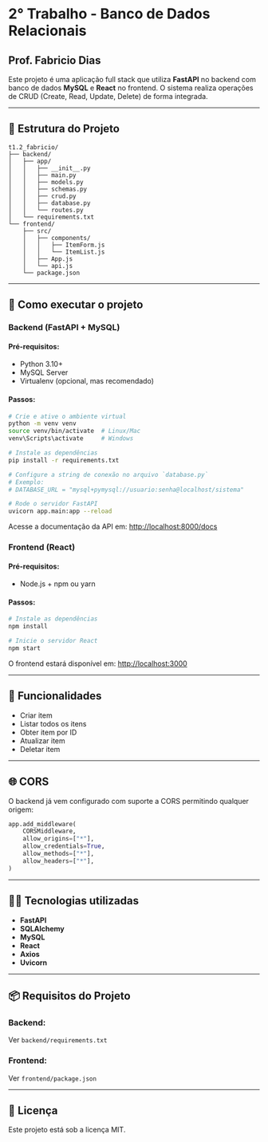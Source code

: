 # 2° Trabalho - Banco de Dados Relacionais
## Prof. Fabricio Dias

Este projeto é uma aplicação full stack que utiliza **FastAPI** no backend com banco de dados **MySQL** e **React** no frontend. O sistema realiza operações de CRUD (Create, Read, Update, Delete) de forma integrada.

---

## 📁 Estrutura do Projeto
```
t1.2_fabricio/
├── backend/
│   ├── app/
│   │   ├── __init__.py
│   │   ├── main.py
│   │   ├── models.py
│   │   ├── schemas.py
│   │   ├── crud.py
│   │   ├── database.py
│   │   └── routes.py
│   └── requirements.txt
└── frontend/
    ├── src/
    │   ├── components/
    │   │   ├── ItemForm.js
    │   │   └── ItemList.js
    │   ├── App.js
    │   └── api.js
    └── package.json
```

---

## 🚀 Como executar o projeto

### Backend (FastAPI + MySQL)

#### Pré-requisitos:
- Python 3.10+
- MySQL Server
- Virtualenv (opcional, mas recomendado)

#### Passos:
```bash
# Crie e ative o ambiente virtual
python -m venv venv
source venv/bin/activate  # Linux/Mac
venv\Scripts\activate     # Windows

# Instale as dependências
pip install -r requirements.txt

# Configure a string de conexão no arquivo `database.py`
# Exemplo:
# DATABASE_URL = "mysql+pymysql://usuario:senha@localhost/sistema"

# Rode o servidor FastAPI
uvicorn app.main:app --reload
```

Acesse a documentação da API em: [http://localhost:8000/docs](http://localhost:8000/docs)

### Frontend (React)

#### Pré-requisitos:
- Node.js + npm ou yarn

#### Passos:
```bash
# Instale as dependências
npm install

# Inicie o servidor React
npm start
```

O frontend estará disponível em: [http://localhost:3000](http://localhost:3000)

---

## 🔧 Funcionalidades
- Criar item
- Listar todos os itens
- Obter item por ID
- Atualizar item
- Deletar item

---

## 🌐 CORS
O backend já vem configurado com suporte a CORS permitindo qualquer origem:
```python
app.add_middleware(
    CORSMiddleware,
    allow_origins=["*"],
    allow_credentials=True,
    allow_methods=["*"],
    allow_headers=["*"],
)
```

---

## 🧑‍💻 Tecnologias utilizadas
- **FastAPI**
- **SQLAlchemy**
- **MySQL**
- **React**
- **Axios**
- **Uvicorn**

---

## 📦 Requisitos do Projeto

### Backend:
Ver `backend/requirements.txt`

### Frontend:
Ver `frontend/package.json`

---

## 📄 Licença
Este projeto está sob a licença MIT.
